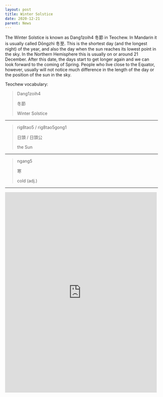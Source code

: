 ```yaml
---
layout: post
title: Winter Solstice
date: 2020-12-21
parent: News
---
```


The Winter Solstice is known as Dang1zoih4 冬節 in Teochew. In Mandarin it is usually called Dōngzhì 冬至. This is the shortest day (and the longest night) of the year, and also the day when the sun reaches its lowest point in the sky. In the Northern Hemisphere this is usually on or around 21 December. After this date, the days start to get longer again and we can look forward to the coming of Spring. People who live close to the Equator, however, usually will not notice much difference in the length of the day or the position of the sun in the sky.

Teochew vocabulary:

> Dang1zoih4
>
> 冬節
>
> Winter Solstice

<hr />

> rig8tao5 / rig8tao5gong1
>
> 日頭 / 日頭公
>
> the Sun

<hr />

> ngang5
>
> 寒
>
> cold (adj.)

<hr />

<iframe src="https://www.facebook.com/plugins/post.php?href=https%3A%2F%2Fwww.facebook.com%2FSG.SFCCA%2Fposts%2F3843772252308784&width=500&show_text=true&height=660&appId" width="500" height="660" style="border:none;overflow:hidden" scrolling="no" frameborder="0" allowfullscreen="true" allow="autoplay; clipboard-write; encrypted-media; picture-in-picture; web-share"></iframe>
